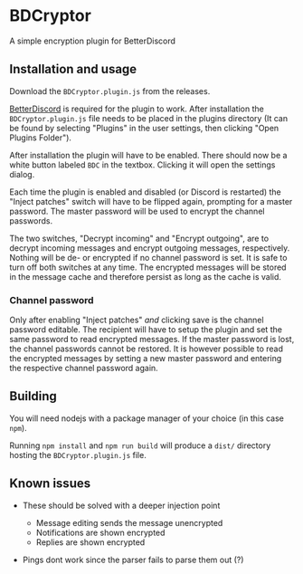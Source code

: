 # BDCryptor
A simple encryption plugin for BetterDiscord

## Installation and usage
Download the `BDCryptor.plugin.js` from the releases.

[BetterDiscord](https://betterdiscord.app/) is required for the plugin to work.
After installation the `BDCryptor.plugin.js` file needs to be placed in the plugins directory
(It can be found by selecting "Plugins" in the user settings,
then clicking "Open Plugins Folder").

After installation the plugin will have to be enabled.
There should now be a white button labeled `BDC` in the textbox.
Clicking it will open the settings dialog.

Each time the plugin is enabled and disabled (or Discord is restarted) the "Inject patches" switch will have to be flipped again, prompting for a master password.
The master password will be used to encrypt the channel passwords.

The two switches, "Decrypt incoming" and "Encrypt outgoing", are to decrypt incoming messages and encrypt outgoing messages, respectively.
Nothing will be de- or encrypted if no channel password is set.
It is safe to turn off both switches at any time.
The encrypted messages will be stored in the message cache and therefore persist as long as the cache is valid.

### Channel password
Only after enabling "Inject patches" *and* clicking save is the channel password editable.
The recipient will have to setup the plugin and set the same password to read encrypted messages.
If the master password is lost, the channel passwords cannot be restored.
It is however possible to read the encrypted messages by setting a new master password and entering the respective channel password again.

## Building
You will need nodejs with a package manager of your choice (in this case `npm`).

Running `npm install` and `npm run build` will produce a `dist/` directory hosting the `BDCryptor.plugin.js` file.

## Known issues
- These should be solved with a deeper injection point
    - Message editing sends the message unencrypted
    - Notifications are shown encrypted
    - Replies are shown encrypted

- Pings dont work since the parser fails to parse them out (?)
